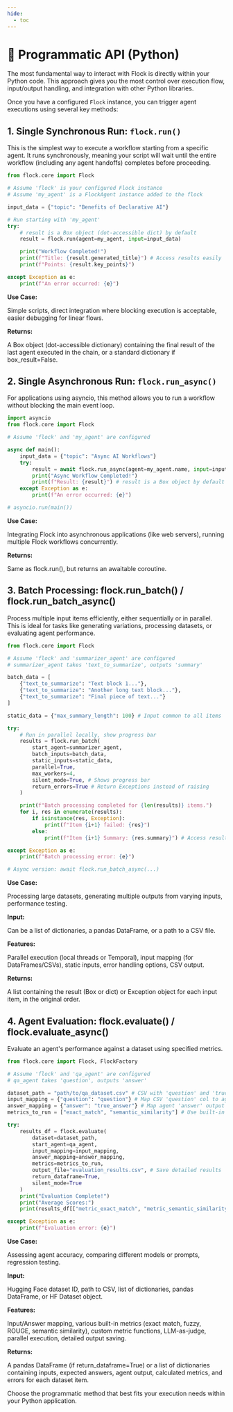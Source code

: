 ```yaml
---
hide:
  - toc
---
```


# 🐍 Programmatic API (Python)

The most fundamental way to interact with Flock is directly within your Python code. This approach gives you the most control over execution flow, input/output handling, and integration with other Python libraries.

Once you have a configured `Flock` instance, you can trigger agent executions using several key methods:

## 1. Single Synchronous Run: `flock.run()`

This is the simplest way to execute a workflow starting from a specific agent. It runs synchronously, meaning your script will wait until the entire workflow (including any agent handoffs) completes before proceeding.

```python
from flock.core import Flock

# Assume 'flock' is your configured Flock instance
# Assume 'my_agent' is a FlockAgent instance added to the flock

input_data = {"topic": "Benefits of Declarative AI"}

# Run starting with 'my_agent'
try:
    # result is a Box object (dot-accessible dict) by default
    result = flock.run(agent=my_agent, input=input_data)

    print("Workflow Completed!")
    print(f"Title: {result.generated_title}") # Access results easily
    print(f"Points: {result.key_points}")

except Exception as e:
    print(f"An error occurred: {e}")
```

**Use Case:** 

Simple scripts, direct integration where blocking execution is acceptable, easier debugging for linear flows.

**Returns:** 

A Box object (dot-accessible dictionary) containing the final result of the last agent executed in the chain, or a standard dictionary if box_result=False.

## 2. Single Asynchronous Run: `flock.run_async()`

For applications using asyncio, this method allows you to run a workflow without blocking the main event loop.

```python
import asyncio
from flock.core import Flock

# Assume 'flock' and 'my_agent' are configured

async def main():
    input_data = {"topic": "Async AI Workflows"}
    try:
        result = await flock.run_async(agent=my_agent.name, input=input_data)  # Can use agent name or instance
        print("Async Workflow Completed!")
        print(f"Result: {result}") # result is a Box object by default
    except Exception as e:
        print(f"An error occurred: {e}")

# asyncio.run(main())
```

**Use Case:** 

Integrating Flock into asynchronous applications (like web servers), running multiple Flock workflows concurrently.

**Returns:** 

Same as flock.run(), but returns an awaitable coroutine.

## 3. Batch Processing: flock.run_batch() / flock.run_batch_async()

Process multiple input items efficiently, either sequentially or in parallel. This is ideal for tasks like generating variations, processing datasets, or evaluating agent performance.

```python
from flock.core import Flock

# Assume 'flock' and 'summarizer_agent' are configured
# summarizer_agent takes 'text_to_summarize', outputs 'summary'

batch_data = [
    {"text_to_summarize": "Text block 1..."},
    {"text_to_summarize": "Another long text block..."},
    {"text_to_summarize": "Final piece of text..."}
]

static_data = {"max_summary_length": 100} # Input common to all items

try:
    # Run in parallel locally, show progress bar
    results = flock.run_batch(
        start_agent=summarizer_agent,
        batch_inputs=batch_data,
        static_inputs=static_data,
        parallel=True,
        max_workers=4,
        silent_mode=True, # Shows progress bar
        return_errors=True # Return Exceptions instead of raising
    )

    print(f"Batch processing completed for {len(results)} items.")
    for i, res in enumerate(results):
        if isinstance(res, Exception):
            print(f"Item {i+1} failed: {res}")
        else:
            print(f"Item {i+1} Summary: {res.summary}") # Access results

except Exception as e:
    print(f"Batch processing error: {e}")

# Async version: await flock.run_batch_async(...)
```

**Use Case:** 

Processing large datasets, generating multiple outputs from varying inputs, performance testing.

**Input:** 

Can be a list of dictionaries, a pandas DataFrame, or a path to a CSV file.

**Features:** 

Parallel execution (local threads or Temporal), input mapping (for DataFrames/CSVs), static inputs, error handling options, CSV output.

**Returns:**

 A list containing the result (Box or dict) or Exception object for each input item, in the original order.

## 4. Agent Evaluation: flock.evaluate() / flock.evaluate_async()

Evaluate an agent's performance against a dataset using specified metrics.

```python
from flock.core import Flock, FlockFactory

# Assume 'flock' and 'qa_agent' are configured
# qa_agent takes 'question', outputs 'answer'

dataset_path = "path/to/qa_dataset.csv" # CSV with 'question' and 'true_answer' columns
input_mapping = {"question": "question"} # Map CSV 'question' col to agent 'question' input
answer_mapping = {"answer": "true_answer"} # Map agent 'answer' output to CSV 'true_answer' col
metrics_to_run = ["exact_match", "semantic_similarity"] # Use built-in metrics

try:
    results_df = flock.evaluate(
        dataset=dataset_path,
        start_agent=qa_agent,
        input_mapping=input_mapping,
        answer_mapping=answer_mapping,
        metrics=metrics_to_run,
        output_file="evaluation_results.csv", # Save detailed results
        return_dataframe=True,
        silent_mode=True
    )
    print("Evaluation Complete!")
    print("Average Scores:")
    print(results_df[["metric_exact_match", "metric_semantic_similarity"]].mean())

except Exception as e:
    print(f"Evaluation error: {e}")
```

**Use Case:** 

Assessing agent accuracy, comparing different models or prompts, regression testing.

**Input:** 

Hugging Face dataset ID, path to CSV, list of dictionaries, pandas DataFrame, or HF Dataset object.

**Features:** 

Input/Answer mapping, various built-in metrics (exact match, fuzzy, ROUGE, semantic similarity), custom metric functions, LLM-as-judge, parallel execution, detailed output saving.

**Returns:** 

A pandas DataFrame (if return_dataframe=True) or a list of dictionaries containing inputs, expected answers, agent output, calculated metrics, and errors for each dataset item.

Choose the programmatic method that best fits your execution needs within your Python application.
